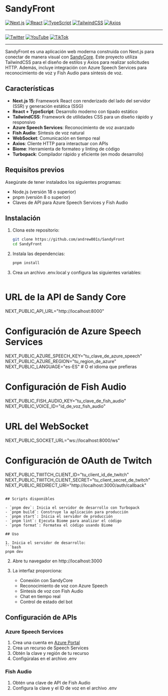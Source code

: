 # SandyFront

[![Next.js](https://img.shields.io/badge/Next.js-000000?style=flat&logo=next.js&logoColor=white)](https://nextjs.org/)
[![React](https://img.shields.io/badge/React-20232A?style=flat&logo=react&logoColor=61DAFB)](https://reactjs.org/) 
[![TypeScript](https://img.shields.io/badge/TypeScript-007ACC?style=flat&logo=typescript&logoColor=white)](https://www.typescriptlang.org/) 
[![TailwindCSS](https://img.shields.io/badge/TailwindCSS-38B2AC?style=flat&logo=tailwind-css&logoColor=white)](https://tailwindcss.com/) 
[![Axios](https://img.shields.io/badge/Axios-5A29E4?style=flat&logo=axios&logoColor=white)](https://axios-http.com/) 

---

[![Twitter](https://img.shields.io/badge/Twitch-9146FF?style=flat&logo=twitch&logoColor=white)](https://www.twitch.tv/elshandrew) [![YouTube](https://img.shields.io/badge/YouTube-FF0000?style=flat&logo=youtube&logoColor=white)](https://www.youtube.com/@shandrew) [![TikTok](https://img.shields.io/badge/TikTok-000000?style=flat&logo=tiktok&logoColor=white)](https://www.tiktok.com/@elshandrew)

---

SandyFront es una aplicación web moderna construida con Next.js para conectar de manera visual con [SandyCore](https://github.com/andrew001s/SandyCore). Este proyecto utiliza TailwindCSS para el diseño de estilos y Axios para realizar solicitudes HTTP. Además, incluye integración con Azure Speech Services para reconocimiento de voz y Fish Audio para síntesis de voz.

## Características

- **Next.js 15**: Framework React con renderizado del lado del servidor (SSR) y generación estática (SSG)
- **React + TypeScript**: Desarrollo moderno con tipado estático
- **TailwindCSS**: Framework de utilidades CSS para un diseño rápido y responsivo
- **Azure Speech Services**: Reconocimiento de voz avanzado
- **Fish Audio**: Síntesis de voz natural
- **WebSocket**: Comunicación en tiempo real
- **Axios**: Cliente HTTP para interactuar con APIs
- **Biome**: Herramienta de formateo y linting de código
- **Turbopack**: Compilador rápido y eficiente (en modo desarrollo)

## Requisitos previos

Asegúrate de tener instalados los siguientes programas:

- Node.js (versión 18 o superior)
- pnpm (versión 8 o superior)
- Claves de API para Azure Speech Services y Fish Audio

## Instalación

1. Clona este repositorio:
   ```bash
   git clone https://github.com/andrew001s/SandyFront
   cd SandyFront
   ```

2. Instala las dependencias:
   ```bash
   pnpm install
   ```

3. Crea un archivo .env.local y configura las siguientes variables:
   ```ini
  # URL de la API de Sandy Core
   NEXT_PUBLIC_API_URL="http://localhost:8000"

   # Configuración de Azure Speech Services
   NEXT_PUBLIC_AZURE_SPEECH_KEY="tu_clave_de_azure_speech"
   NEXT_PUBLIC_AZURE_REGION="tu_region_de_azure"
   NEXT_PUBLIC_LANGUAGE="es-ES"  # O el idioma que prefieras

   # Configuración de Fish Audio
   NEXT_PUBLIC_FISH_AUDIO_KEY="tu_clave_de_fish_audio"
   NEXT_PUBLIC_VOICE_ID="id_de_voz_fish_audio"

   # URL del WebSocket
   NEXT_PUBLIC_SOCKET_URL="ws://localhost:8000/ws"

   # Configuración de OAuth de Twitch
   NEXT_PUBLIC_TWITCH_CLIENT_ID="tu_client_id_de_twitch"
   NEXT_PUBLIC_TWITCH_CLIENT_SECRET="tu_client_secret_de_twitch"
   NEXT_PUBLIC_REDIRECT_URI="http://localhost:3000/auth/callback"
   ```

## Scripts disponibles

- `pnpm dev`: Inicia el servidor de desarrollo con Turbopack
- `pnpm build`: Construye la aplicación para producción
- `pnpm start`: Inicia el servidor de producción
- `pnpm lint`: Ejecuta Biome para analizar el código
- `pnpm format`: Formatea el código usando Biome

## Uso

1. Inicia el servidor de desarrollo:
   ```bash
   pnpm dev
   ```

2. Abre tu navegador en http://localhost:3000

3. La interfaz proporciona:
   - Conexión con SandyCore
   - Reconocimiento de voz con Azure Speech
   - Síntesis de voz con Fish Audio
   - Chat en tiempo real
   - Control de estado del bot

## Configuración de APIs

### Azure Speech Services
1. Crea una cuenta en [Azure Portal](https://portal.azure.com)
2. Crea un recurso de Speech Services
3. Obtén la clave y región de tu recurso
4. Configúralas en el archivo .env

### Fish Audio
1. Obtén una clave de API de Fish Audio
2. Configura la clave y el ID de voz en el archivo .env




